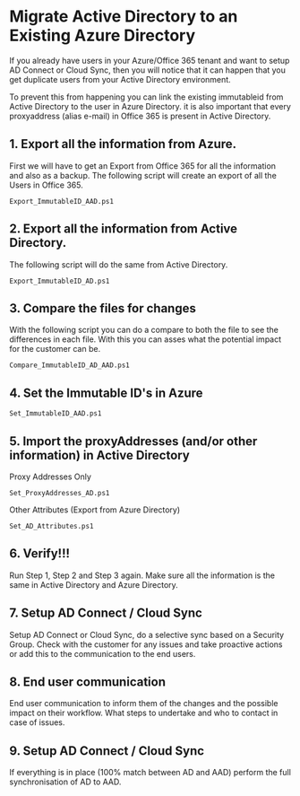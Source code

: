 # Migrate Active Directory to an Existing Azure Directory

If you already have users in your Azure/Office 365 tenant and want to setup AD Connect or Cloud Sync, then you will notice that it can happen that you get duplicate users from your Active Directory environment.

To prevent this from happening you can link the existing immutableid from Active Directory to the user in Azure Directory. it is also important that every proxyaddress (alias e-mail) in Office 365 is present in Active Directory.

## 1. Export all the information from Azure.
First we will have to get an Export from Office 365 for all the information and also as a backup. The following script will create an export of all the Users in Office 365.

```
Export_ImmutableID_AAD.ps1
```

## 2. Export all the information from Active Directory.
The following script will do the same from Active Directory.

```
Export_ImmutableID_AD.ps1
```
## 3. Compare the files for changes
With the following script you can do a compare to both the file to see the differences in each file. With this you can asses what the potential impact for the customer can be.

```
Compare_ImmutableID_AD_AAD.ps1
```

## 4. Set the Immutable ID's in Azure

```
Set_ImmutableID_AAD.ps1
```

## 5. Import the proxyAddresses (and/or other information) in Active Directory 

Proxy Addresses Only
```
Set_ProxyAddresses_AD.ps1
```
Other Attributes (Export from Azure Directory)
```
Set_AD_Attributes.ps1
```

## 6. Verify!!!

Run Step 1, Step 2 and Step 3 again.
Make sure all the information is the same in Active Directory and Azure Directory.

## 7. Setup AD Connect / Cloud Sync

Setup AD Connect or Cloud Sync, do a selective sync based on a Security Group.
Check with the customer for any issues and take proactive actions or add this to the communication to the end users.

## 8. End user communication

End user communication to inform them of the changes and the possible impact on their workflow.
What steps to undertake and who to contact in case of issues.

## 9. Setup AD Connect / Cloud Sync

If everything is in place (100% match between AD and AAD) perform the full synchronisation of AD to AAD.

